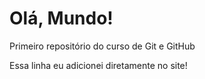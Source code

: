 # Olá, Mundo!
 Primeiro repositório do curso de Git e GitHub

Essa linha eu adicionei diretamente no site!
